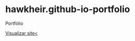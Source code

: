 # hawkheir.github-io-portfolio
Portfólio

<a href="https://hawkheir.github.io/hawkheir.github-io-portfolio/">Visualizar site<</a>

